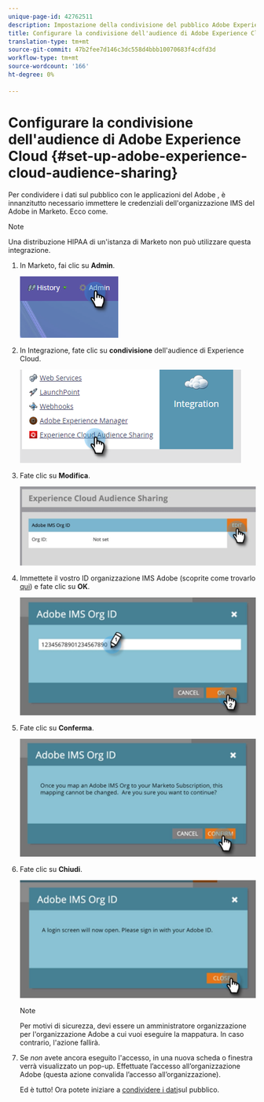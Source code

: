 ```yaml
---
unique-page-id: 42762511
description: Impostazione della condivisione del pubblico Adobe Experience Cloud - Documenti Marketo - Documentazione del prodotto
title: Configurare la condivisione dell'audience di Adobe Experience Cloud
translation-type: tm+mt
source-git-commit: 47b2fee7d146c3dc558d4bbb10070683f4cdfd3d
workflow-type: tm+mt
source-wordcount: '166'
ht-degree: 0%

---
```



# Configurare la condivisione dell&#39;audience di Adobe Experience Cloud {#set-up-adobe-experience-cloud-audience-sharing}

Per condividere i dati sul pubblico con le applicazioni del Adobe , è innanzitutto necessario immettere le credenziali dell&#39;organizzazione IMS del Adobe  in Marketo. Ecco come.

>[!NOTE]
>
>Una distribuzione HIPAA di un&#39;istanza di Marketo non può utilizzare questa integrazione.

1. In Marketo, fai clic su **Admin**.

   ![](assets/one-2.png)

1. In Integrazione, fate clic su **condivisione** dell&#39;audience di Experience Cloud.

   ![](assets/two-2.png)

1. Fate clic su **Modifica**.

   ![](assets/three-2.png)

1. Immettete il vostro ID organizzazione IMS  Adobe (scoprite come trovarlo [qui](http://docs.adobe.com/content/help/en/control-panel/using/faq.html)) e fate clic su **OK**.

   ![](assets/four-2.png)

1. Fate clic su **Conferma**.

   ![](assets/five-1.png)

1. Fate clic su **Chiudi**.

   ![](assets/six-2.png)

   >[!NOTE]
   >
   >Per motivi di sicurezza, devi essere un amministratore organizzazione per l&#39;organizzazione  Adobe a cui vuoi eseguire la mappatura. In caso contrario, l&#39;azione fallirà.

1. Se *non* avete ancora eseguito l&#39;accesso, in una nuova scheda o finestra verrà visualizzato un pop-up. Effettuate l’accesso all’organizzazione  Adobe (questa azione convalida l’accesso all’organizzazione).

   Ed è tutto! Ora potete iniziare a [condividere i dati](http://docs.marketo.com/x/ogI6Ag)sul pubblico.

